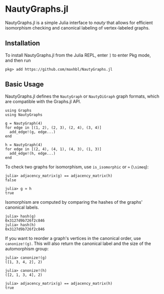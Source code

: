 # NautyGraphs.jl
NautyGraphs.jl is a simple Julia interface to _nauty_ that allows for efficient isomorphism checking and canonical labeling of vertex-labeled graphs.
## Installation
To install NautyGraphs.jl from the Julia REPL, enter `]` to enter Pkg mode, and then run
```
pkg> add https://github.com/maxhbl/NautyGraphs.jl
```
## Basic Usage
NautyGraphs.jl defines the `NautyGraph` or `NautyDiGraph` graph formats, which are compatible with the Graphs.jl API.
```
using Graphs
using NautyGraphs

g = NautyGraph(4)
for edge in [(1, 2), (2, 3), (2, 4), (3, 4)]
  add_edge!(g, edge...)
end

h = NautyGraph(4)
for edge in [(2, 4), (4, 1), (4, 3), (1, 3)]
  add_edge!(h, edge...)
end
```
To check two graphs for isomorphism, use `is_isomorphic` or `≃` (`\simeq`):
```
julia> adjacency_matrix(g) == adjacency_matrix(h)
false

julia> g ≃ h
true
```
Isomorphism are computed by comparing the hashes of the graphs' canonical labels.
```
julia> hash(g)
0x3127d9b726f2c846
julia> hash(h)
0x3127d9b726f2c846
```
If you want to reorder a graph's vertices in the canonical order, use `canonize!(g)`. This will also return the canonical label and the size of the automorphism group:
```
julia> canonize!(g)
([1, 3, 4, 2], 2)

julia> canonize!(h)
([2, 1, 3, 4], 2)

julia> adjacency_matrix(g) == adjacency_matrix(h)
true
```
